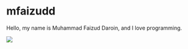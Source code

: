 # mfaizudd

Hello, my name is Muhammad Faizud Daroin, and I love programming.

[![](https://github-readme-stats.vercel.app/api/wakatime?username=mfaizudd&api_domain=wakapi.faizud.net&range=all_time&langs_count=20&bg_color=2D3748&title_color=2F855A&icon_color=2F855A&text_color=ffffff&custom_title=Wakapi%20Stats&layout=compact)](https://github-readme-stats.vercel.app/api/wakatime?username=mfaizudd&api_domain=wakapi.faizud.net&range=all_time&langs_count=20&bg_color=2D3748&title_color=2F855A&icon_color=2F855A&text_color=ffffff&custom_title=Wakapi%20Stats&layout=compact)
